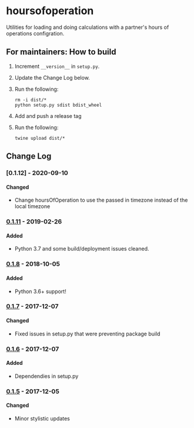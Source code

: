 # hoursofoperation

Utilities for loading and doing calculations with a partner's hours of operations configration.

## For maintainers: How to build

1. Increment `__version__` in `setup.py`.
2. Update the Change Log below.
3. Run the following:
   ```
   rm -i dist/*
   python setup.py sdist bdist_wheel
   ```

4. Add and push a release tag
5. Run the following:
   ```
   twine upload dist/*
   ```

## Change Log
### [0.1.12] - 2020-09-10
#### Changed
- Change hoursOfOperation to use the passed in timezone instead of the local timezone

### [0.1.11] - 2019-02-26
#### Added
- Python 3.7 and some build/deployment issues cleaned.

### [0.1.8] - 2018-10-05
#### Added
- Python 3.6+ support!

### [0.1.7] - 2017-12-07
#### Changed
- Fixed issues in setup.py that were preventing package build

### [0.1.6] - 2017-12-07
#### Added
- Dependendies in setup.py

### [0.1.5] - 2017-12-05
#### Changed
- Minor stylistic updates

[0.1.11]: https://github.com/Brightmd/hoursofoperation/compare/release-0.1.8...release-0.1.11
[0.1.8]: https://github.com/Brightmd/hoursofoperation/compare/0.1.7...release-0.1.8
[0.1.7]: https://github.com/Brightmd/hoursofoperation/compare/0.1.6...0.1.7
[0.1.6]: https://github.com/Brightmd/hoursofoperation/compare/0.1.5...0.1.6
[0.1.5]: https://github.com/Brightmd/hoursofoperation/tree/0.1.5

